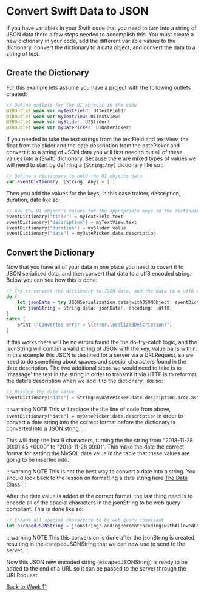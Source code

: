 # Convert Swift Data to JSON

If you have variables in your Swift code that you need to turn into a string of JSON data there a few steps needed to accomplish this.  You must create a new dictionary in your code, add the different variable values to the dictionary, convert the dictionary to a data object, and convert the data to a string of text.

## Create the Dictionary

For this example lets assume you have a project with the following outlets created:

```swift
// Define outlets for the UI objects in the view
@IBOutlet weak var myTextField: UITextField!
@IBOutlet weak var myTextView: UITextView!
@IBOutlet weak var mySlider: UISlider!
@IBOutlet weak var myDatePicker: UIDatePicker!
```

If you needed to take the text strings from the textField and textView, the float from the slider and the date description from the datePicker and convert it to a string of JSON data you will first need to put all of these values into a (Swift) dictionary.  Because there are mixed types of values we will need to start by defining a `[String:Any]` dictionary like so :

```swift
// Define a dictionary to hold the UI objects data
var eventDictionary: [String: Any] = [:]
```

Then you add the values for the keys, in this case trainer, description, duration, date like so:

```swift
// Add the UI object's values for the appropriate keys in the dictionary
eventDictionary["title"] = myTextField.text
eventDictionary["description"] = myTextView.text
eventDictionary["duration"] = mySlider.value
eventDictionary["date"] = myDatePicker.date.description
```

## Convert the Dictionary

Now that you have all of your data in one place you need to covert it to JSON serialized data, and then convert that data to a utf8 encoded string.  Below you can see how this is done:

```swift
// Try to convert the dictionary to JSON data, and the data to a utf8 encoded string
do {
    let jsonData = try JSONSerialization.data(withJSONObject: eventDictionary, options: [])
    let jsonString = String(data: jsonData!, encoding: .utf8)
}
catch {
    print ("Converted error = \(error.localizedDescription)")
}
```

If this works there will be no errors found the the do-try-catch logic, and the jsonString will contain a valid string of JSON with the key, value pairs within.  In this example this JSON is destined for a server via a URLRequest, so we need to do something about spaces and special characters found in the date description.  The two additional steps we would need to take is to 'massage' the text in the string in order to transmit it via HTTP is to reformat the date's description when we add it to the dictionary, like so:

```swift
// Massage the date value
eventDictionary["date"] = String(myDatePicker.date.description.dropLast(9)) 
```

:::warning NOTE
This will replace the the line of code from above, `eventDictionary["date"] = myDatePicker.date.description` in order to convert a date string into the correct format before the dictionary is converted into a JSON string.
:::

This will drop the last 9 characters, turning the the string from "2018-11-28 09:01:45 +0000" to "2018-11-28 09:01".  This make the date the correct format for setting the MySQL date value in the table that these values are going to be inserted into.

:::warning NOTE
This is not the best way to convert a date into a string.  You should look back to the lesson on formatting a date string here [The Date Class](/modules/week7/date-class.md)
:::

After the date value is added in the correct format, the last thing need is to encode all of the spacial characters in the jsonString to be web query compliant.  This is done like so:

```swift
// Encode all special characters to be web query compliant
let escapedJSONString = jsonString?.addingPercentEncoding(withAllowedCharacters: .urlQueryAllowed)
```

:::warning NOTE
This this conversion is done after the jsonString is created, resulting in the escapedJSONString that we can now use to send to the server.
:::

Now this JSON new encoded string (escapedJSONString) is ready to be added to the end of a URL so it can be passed to the server through the URLRequest.

[Back to Week 11](./index.md#during-class)